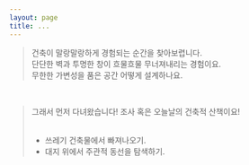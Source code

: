 ```yaml
---
layout: page
title: ...
---
```


> 건축이 말랑말랑하게 경험되는 순간을 찾아보렵니다.<br/>
> 단단한 벽과 투명한 창이 흐물흐물 무너져내리는 경험이요.<br/>
> 무한한 가변성을 품은 공간 어떻게 설계하나요.
 <br/>
 
> 그래서 먼저 다녀왔습니다! 조사 혹은 오늘날의 건축적 산책이요!
> <br/>
> <br/>
> + 쓰레기 건축물에서 빠져나오기.<br/>
> + 대지 위에서 주관적 동선을 탐색하기.
